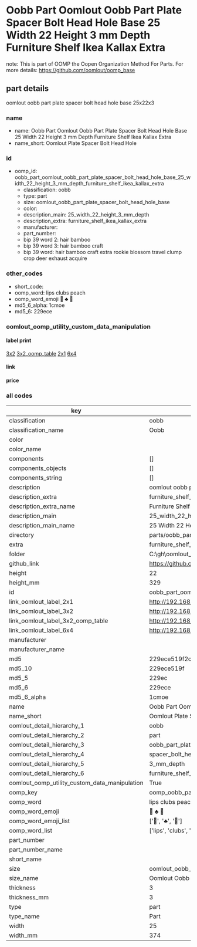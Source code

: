 # Oobb Part Oomlout Oobb Part Plate Spacer Bolt Head Hole Base 25 Width 22 Height 3 mm Depth Furniture Shelf Ikea Kallax Extra  

note: This is part of OOMP the Oopen Organization Method For Parts. For more details: https://github.com/oomlout/oomp_base

##  part details
  



oomlout oobb part plate spacer bolt head hole base 25x22x3



### name
* name: Oobb Part Oomlout Oobb Part Plate Spacer Bolt Head Hole Base 25 Width 22 Height 3 mm Depth Furniture Shelf Ikea Kallax Extra
* name_short: Oomlout Plate Spacer Bolt Head Hole
### id
* oomp_id: oobb_part_oomlout_oobb_part_plate_spacer_bolt_head_hole_base_25_width_22_height_3_mm_depth_furniture_shelf_ikea_kallax_extra
  * classification: oobb
  * type: part
  * size: oomlout_oobb_part_plate_spacer_bolt_head_hole_base
  * color: 
  * description_main: 25_width_22_height_3_mm_depth
  * description_extra: furniture_shelf_ikea_kallax_extra
  * manufacturer: 
  * part_number: 
  * bip 39 word 2: hair bamboo
  * bip 39 word 3: hair bamboo craft
  * bip 39 word: hair bamboo craft extra rookie blossom travel clump crop deer exhaust acquire

### other_codes
* short_code: 
* oomp_word: lips clubs peach
* oomp_word_emoji :lips: :clubs: :peach:
* md5_6_alpha: 1cmoe
* md5_6: 229ece






### oomlout_oomp_utility_custom_data_manipulation
#### label print
[3x2](http://192.168.1.245:1112/?label=oomp%201cmoe)
[3x2_oomp_table](http://192.168.1.108:1112/?label=oomp%201cmoe)
[2x1](http://192.168.1.242:1112/?label=oomp%201cmoe)
[6x4](http://192.168.1.55:1112/?label=oomp%201cmoe)    

#### link

                              

#### price







### all codes 
| key | value |  
| --- | --- |  
| classification | oobb |  
| classification_name | Oobb |  
| color |  |  
| color_name |  |  
| components | [] |  
| components_objects | [] |  
| components_string | [] |  
| description | oomlout oobb part plate spacer bolt head hole base 25x22x3 |  
| description_extra | furniture_shelf_ikea_kallax_extra |  
| description_extra_name | Furniture Shelf Ikea Kallax Extra |  
| description_main | 25_width_22_height_3_mm_depth |  
| description_main_name | 25 Width 22 Height 3 mm Depth |  
| directory | parts/oobb_part_oomlout_oobb_part_plate_spacer_bolt_head_hole_base_25_width_22_height_3_mm_depth_furniture_shelf_ikea_kallax_extra |  
| extra | furniture_shelf_ikea_kallax |  
| folder | C:\gh\oomlout_oobb_version_4_generated_parts\things\oobb_part_oomlout_oobb_part_plate_spacer_bolt_head_hole_base_25_width_22_height_3_mm_depth_furniture_shelf_ikea_kallax_extra |  
| github_link | https://github.com/oomlout/oomlout_oomp_part_src/tree/main/parts/oobb_part_oomlout_oobb_part_plate_spacer_bolt_head_hole_base_25_width_22_height_3_mm_depth_furniture_shelf_ikea_kallax_extra |  
| height | 22 |  
| height_mm | 329 |  
| id | oobb_part_oomlout_oobb_part_plate_spacer_bolt_head_hole_base_25_width_22_height_3_mm_depth_furniture_shelf_ikea_kallax_extra |  
| link_oomlout_label_2x1 | http://192.168.1.242:1112/?label=oomp%201cmoe |  
| link_oomlout_label_3x2 | http://192.168.1.245:1112/?label=oomp%201cmoe |  
| link_oomlout_label_3x2_oomp_table | http://192.168.1.108:1112/?label=oomp%201cmoe |  
| link_oomlout_label_6x4 | http://192.168.1.55:1112/?label=oomp%201cmoe |  
| manufacturer |  |  
| manufacturer_name |  |  
| md5 | 229ece519f2c5cf0605de51064048342 |  
| md5_10 | 229ece519f |  
| md5_5 | 229ec |  
| md5_6 | 229ece |  
| md5_6_alpha | 1cmoe |  
| name | Oobb Part Oomlout Oobb Part Plate Spacer Bolt Head Hole Base 25 Width 22 Height 3 mm Depth Furniture Shelf Ikea Kallax Extra |  
| name_short | Oomlout Plate Spacer Bolt Head Hole |  
| oomlout_detail_hierarchy_1 | oobb |  
| oomlout_detail_hierarchy_2 | part |  
| oomlout_detail_hierarchy_3 | oobb_part_plate |  
| oomlout_detail_hierarchy_4 | spacer_bolt_head_hole_base |  
| oomlout_detail_hierarchy_5 | 3_mm_depth |  
| oomlout_detail_hierarchy_6 | furniture_shelf_ikea_kallax_extra |  
| oomlout_oomp_utility_custom_data_manipulation | True |  
| oomp_key | oomp_oobb_part_oomlout_oobb_part_plate_spacer_bolt_head_hole_base_25_width_22_height_3_mm_depth_furniture_shelf_ikea_kallax_extra |  
| oomp_word | lips clubs peach |  
| oomp_word_emoji | :lips: :clubs: :peach: |  
| oomp_word_emoji_list | [':lips:', ':clubs:', ':peach:'] |  
| oomp_word_list | ['lips', 'clubs', 'peach'] |  
| part_number |  |  
| part_number_name |  |  
| short_name |  |  
| size | oomlout_oobb_part_plate_spacer_bolt_head_hole_base |  
| size_name | Oomlout Oobb Part Plate Spacer Bolt Head Hole Base |  
| thickness | 3 |  
| thickness_mm | 3 |  
| type | part |  
| type_name | Part |  
| width | 25 |  
| width_mm | 374 |  
